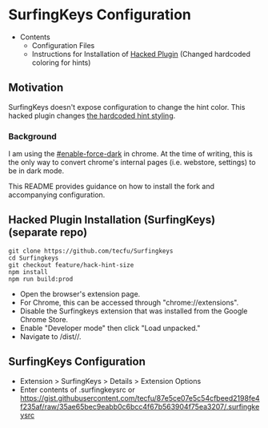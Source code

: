 # SurfingKeys Configuration

- Contents
  - Configuration Files
  - Instructions for Installation of [Hacked Plugin](https://github.com/tecfu/Surfingkeys) (Changed hardcoded coloring for hints)

## Motivation

SurfingKeys doesn't expose configuration to change the hint color. This hacked plugin changes [the hardcoded hint styling](https://github.com/tecfu/Surfingkeys/commit/0a0c2ca19789be350f0ecac739f6fae6c9a289ed).

### Background
I am using the [#enable-force-dark](https://superuser.com/questions/1484146/how-to-enforce-dark-mode-on-chrome-web-store) in chrome.
At the time of writing, this is the only way to convert chrome's internal pages (i.e. webstore, settings) to be in dark mode.

This README provides guidance on how to install the fork and accompanying configuration.

## Hacked Plugin Installation (SurfingKeys) (separate repo)

```
git clone https://github.com/tecfu/Surfingkeys
cd Surfingkeys
git checkout feature/hack-hint-size
npm install
npm run build:prod
```

- Open the browser's extension page.
- For Chrome, this can be accessed through "chrome://extensions".
- Disable the Surfingkeys extension that was installed from the Google Chrome Store.
- Enable "Developer mode" then click "Load unpacked."
- Navigate to <pathToSurfingkeys>/dist/<env>/<browser>.

## SurfingKeys Configuration

- Extension > SurfingKeys > Details > Extension Options
- Enter contents of .surfingkeysrc or https://gist.githubusercontent.com/tecfu/87e5ce07e5c54cfbeed2198fe4f235af/raw/35ae65bec9eabb0c6bcc4f67b563904f75ea3207/.surfingkeysrc
